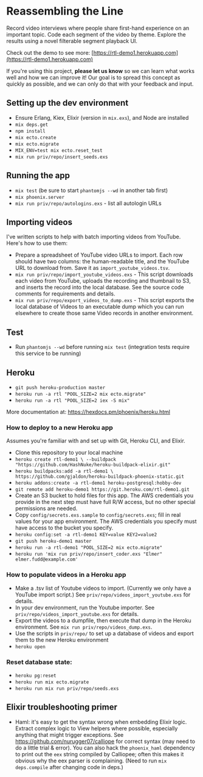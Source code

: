 # Reassembling the Line

Record video interviews where people share first-hand experience on an important topic. Code each segment of the video by theme. Explore the results using a novel filterable segment playback UI.

Check out the demo to see more: [https://rtl-demo1.herokuapp.com](https://rtl-demo1.herokuapp.com)

If you're using this project, **please let us know** so we can learn what works well and how we can improve it! Our goal is to spread this concept as quickly as possible, and we can only do that with your feedback and input.

## Setting up the dev environment

  * Ensure Erlang, Kiex, Elixir (version in `mix.exs`), and Node are installed
  * `mix deps.get`
  * `npm install`
  * `mix ecto.create`
  * `mix ecto.migrate`
  * `MIX_ENV=test mix ecto.reset_test`
  * `mix run priv/repo/insert_seeds.exs`

## Running the app

  * `mix test` (be sure to start `phantomjs --wd` in another tab first)
  * `mix phoenix.server`
  * `mix run priv/repo/autologins.exs` - list all autologin URLs

## Importing videos

I've written scripts to help with batch importing videos from YouTube. Here's how to use them:

  * Prepare a spreadsheet of YouTube video URLs to import. Each row should have two columns: the human-readable title, and the YouTube URL to download from. Save it as `import_youtube_videos.tsv`.
  * `mix run priv/repo/import_youtube_videos.exs` - This script downloads each video from YouTube, uploads the recording and thumbnail to S3, and inserts the record into the local database. See the source code comments for requirements and details.
  * `mix run priv/repo/export_videos_to_dump.exs` - This script exports the local database of Videos to an executable dump which you can run elsewhere to create those same Video records in another environment.

## Test

  * Run `phantomjs --wd` before running `mix test` (integration tests require this service to be running)

## Heroku

* `git push heroku-production master`
* `heroku run -a rtl "POOL_SIZE=2 mix ecto.migrate"`
* `heroku run -a rtl "POOL_SIZE=2 iex -S mix"`

More documentation at: https://hexdocs.pm/phoenix/heroku.html

### How to deploy to a new Heroku app

Assumes you're familiar with and set up with Git, Heroku CLI, and Elixir.

* Clone this repository to your local machine
* `heroku create rtl-demo1 \
    --buildpack "https://github.com/HashNuke/heroku-buildpack-elixir.git"`
* `heroku buildpacks:add -a rtl-demo1 \
    https://github.com/gjaldon/heroku-buildpack-phoenix-static.git`
* `heroku addons:create -a rtl-demo1 heroku-postgresql:hobby-dev`
* `git remote add heroku-demo1 https://git.heroku.com/rtl-demo1.git`
* Create an S3 bucket to hold files for this app. The AWS credentials you provide in the next step must have full R/W access, but no other special permissions are needed.
* Copy `config/secrets.exs.sample` to `config/secrets.exs`; fill in real values for your app environment. The AWS credentials you specify must have access to the bucket you specify.
* `heroku config:set -a rtl-demo1 KEY=value KEY2=value2`
* `git push heroku-demo1 master`
* `heroku run -a rtl-demo1 "POOL_SIZE=2 mix ecto.migrate"`
* `heroku run 'mix run priv/repo/insert_coder.exs "Elmer" elmer.fudd@example.com'`

### How to populate videos in a Heroku app

* Make a .tsv list of Youtube videos to import. (Currently we only have a YouTube import script.) See `priv/repo/videos_import_youtube.exs` for details.
* In your dev environment, run the Youtube importer. See `priv/repo/videos_import_youtube.exs` for details.
* Export the videos to a dumpfile, then execute that dump in the Heroku environment. See `mix run priv/repo/videos_dump.exs`.
* Use the scripts in `priv/repo/` to set up a database of videos and export them to the new Heroku environment
* `heroku open`

### Reset database state:

- `heroku pg:reset`
- `heroku run mix ecto.migrate`
- `heroku run mix run priv/repo/seeds.exs`

## Elixir troubleshooting primer

- Haml: it's easy to get the syntax wrong when embedding Elixir logic. Extract complex logic to View helpers where possible, especially anything that might trigger exceptions. See https://github.com/nurugger07/calliope for correct syntax (may need to do a little trial & error). You can also hack the `phoenix_haml` dependency to print out the `eex` string compiled by Calliopee; often this makes it obvious why the eex parser is complaining. (Need to run `mix deps.compile` after changing code in deps.)
